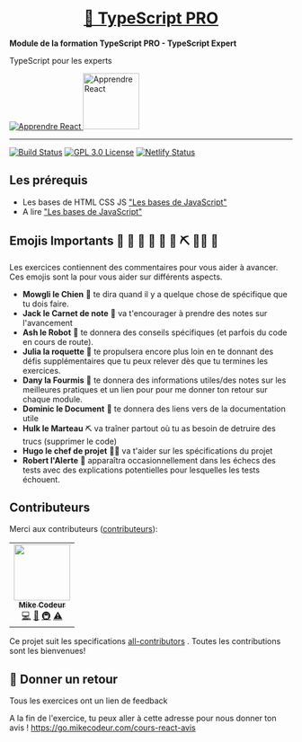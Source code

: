 <div>
  <h1 align="center"><a href="https://go.mikecodeur.com/typescript-pro">🚀 TypeScript PRO</a></h1>
  <strong>
    Module de la formation TypeScript PRO - TypeScript Expert
  </strong>
  <p>
    TypeScript pour les experts
  </p>

  <a href="https://go.mikecodeur.com/typescript-pro">
    <img 
      alt="Apprendre React"
      src="https://mikecodeur.com/mike/assets/courses/ts-pro.png"
    />
  </a>
 
  <a href="https://go.mikecodeur.com/typescript-pro" >
    <img width="100"
      alt="Apprendre React"
      src="https://mikecodeur.com/mike/assets/mikecodeur-trans.png"
    />
  </a>
 
</div>

<hr />

<!-- prettier-ignore-start -->
[![Build Status][build-badge]][build]
[![GPL 3.0 License][license-badge]][license]
[![Netlify Status][netlify-badge]][netlify]
<!-- prettier-ignore-end -->

## Les prérequis

- Les bases de HTML CSS JS
  ["Les bases de JavaScript"](https://www.youtube.com/watch?v=Tg1xZic-JQs&list=PLwWXkX8UsKlgkg0U_JH82p4bLSuAuTdof)
- A lire
  ["Les bases de JavaScript"](https://developer.mozilla.org/fr/docs/Learn/Getting_started_with_the_web/JavaScript_basics)

## Emojis Importants 🐶 📝 🤖 🚀 🐜 📑 ⛏️ 👨‍✈️ 🚨

Les exercices contiennent des commentaires pour vous aider à avancer. Ces emojis
sont la pour vous aider sur différents aspects.

- **Mowgli le Chien** 🐶 te dira quand il y a quelque chose de spécifique que tu dois faire.
- **Jack le Carnet de note** 📝 va t'encourager à prendre des notes sur l'avancement
- **Ash le Robot** 🤖 te donnera des conseils spécifiques (et parfois du code en cours de route).
- **Julia la roquette** 🚀 te propulsera encore plus loin en te donnant des défis supplémentaires que tu peux relever dès que tu termines les exercices.
- **Dany la Fourmis** 🐜 te donnera des informations utiles/des notes sur les meilleures pratiques et un lien pour pour me donner ton retour sur chaque module.
- **Dominic le Document** 📑 te donnera des liens vers de la documentation utile
- **Hulk le Marteau** ⛏️ va traîner partout où tu as besoin de detruire des trucs (supprimer le code)
- **Hugo le chef de projet** 👨‍✈️ va t'aider sur les spécifications du projet
- **Robert l'Alerte** 🚨 apparaîtra occasionnellement dans les échecs des tests avec des explications potentielles pour lesquelles les tests échouent.

## Contributeurs

Merci aux contributeurs
([contributeurs](https://github.com/all-contributors/all-contributors)):

<!-- ALL-CONTRIBUTORS-LIST:START - Do not remove or modify this section -->
<!-- prettier-ignore-start -->
<!-- markdownlint-disable -->
<table>
  <tr>
    <td align="center"><a href="https://mikecodeur.com"><img src="https://avatars.githubusercontent.com/u/595162?v=4?s=100" width="100px;" alt=""/><br /><sub><b>Mike Codeur</b></sub></a><br /><a href="https://github.com/mikecodeur/react-prerequis-debutants/commits?author=mikecodeur" title="Code">💻</a> <a href="https://github.com/mikecodeur/react-prerequis-debutants/commits?author=mikecodeur" title="Documentation">📖</a> <a href="#infra-mikecodeur" title="Infrastructure (Hosting, Build-Tools, etc)">🚇</a> <a href="https://github.com/mikecodeur/react-prerequis-debutants/commits?author=mikecodeur" title="Tests">⚠️</a></td>
  </tr>
  
</table>

<!-- markdownlint-restore -->
<!-- prettier-ignore-end -->

<!-- ALL-CONTRIBUTORS-LIST:END -->

Ce projet suit les specifications
[all-contributors](https://github.com/all-contributors/all-contributors)
. Toutes les contributions sont les bienvenues!

## 🐜 Donner un retour

Tous les exercices ont un lien de feedback

A la fin de l'exercice, tu peux aller à cette adresse pour nous donner
ton avis ! https://go.mikecodeur.com/cours-react-avis

<!-- prettier-ignore-start -->
[npm]: https://www.npmjs.com/
[node]: https://nodejs.org
[git]: https://git-scm.com/
[build-badge]: https://img.shields.io/github/workflow/status/MikeCodeur/react-prerequis-debutants/installation
[build]: https://github.com/MikeCodeur/react-prerequis-debutants/actions
[netlify-badge]: https://api.netlify.com/api/v1/badges/40a35ecf-1972-4f90-b2d5-abcca8e2d862/deploy-status
[netlify]: https://app.netlify.com/sites/gracious-brattain-0d6b8d/deploys
[license-badge]: https://img.shields.io/badge/license-GPL%203.0%20License-blue.svg?style=flat-square
[license]: https://github.com/mikecodeur/react-prerequis-debutants/blob/main/LICENSE
[all-contributors]: https://github.com/mikecodeur/all-contributors
[all-contributors-badge]: https://img.shields.io/github/all-contributors/mikecodeur/react-prerequis-debutants?color=orange&style=flat-square
[win-path]: https://tutorielsgeek.com/comment-definir-des-variables-denvironnement-dans-windows-10/
[mac-path]: https://support.apple.com/fr-tn/guide/terminal/apd382cc5fa-4f58-4449-b20a-41c53c006f8f/mac
[issue]: https://github.com/mikecodeur/react-prerequis-debutants/issues/new
<!-- prettier-ignore-end -->
